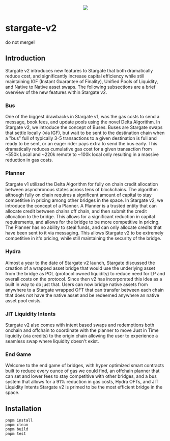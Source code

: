 <p align="center">
  <a href="https://stargate.finance">
    <img src="https://stargate.finance/static/og-image.jpg"/>
  </a>
</p>

# stargate-v2

do not merge!

## Introduction

Stargate v2 introduces new features to Stargate that both dramatically reduce cost, and significantly increase capital efficiency while still maintaining IGF (Instant Guarantee of Finality), Unified Pools of Liquidity, and Native to Native asset swaps. The following subsections are a brief overview of the new features within Stargate v2.

### Bus

One of the biggest drawbacks in Stargate v1, was the gas costs to send a message, book fees, and update pools using the novel Delta Algorithm. In Stargate v2, we introduce the concept of Buses. Buses are Stargate swaps that settle locally (via IGF), but wait to be sent to the destination chain when a "bus" full of typically 3-5 transactions to a given destination is full and ready to be sent, or an eager rider pays extra to send the bus early. This dramatically reduces cumulative gas cost for a given transaction from ~550k Local and ~220k remote to ~100k local only resulting in a massive reduction in gas costs.

### Planner

Stargate v1 utilized the Delta Algorithm for fully on chain credit allocation between asynchronous states across tens of blockchains. The algorithm although fully on chain requires a significant amount of capital to stay competitive in pricing among other bridges in the space. In Stargate v2, we introduce the concept of a Planner. A Planner is a trusted entity that can allocate credit between chains off chain, and then submit the credit allocation to the bridge. This allows for a significant reduction in capital requirements, and allows for the bridge to be more competitive in pricing. The Planner has no ability to steal funds, and can only allocate credits that have been sent to it via messaging. This allows Stargate v2 to be extremely competitive in it's pricing, while still maintaining the security of the bridge.

### Hydra

Almost a year to the date of Stargate v2 launch, Stargate discussed the creation of a wrapped asset bridge that would use the underlying asset from the bridge as POL (protocol owned liquidity) to reduce need for LP and overall costs on the protocol. Since then v2 has incorporated this idea as a built in way to do just that. Users can now bridge native assets from anywhere to a Stargate wrapped OFT that can transfer between each chain that does not have the native asset and be redeemed anywhere an native asset pool exists.

### JIT Liquidity Intents

Stargate v2 also comes with intent based swaps and redemptions both onchain and offchain to coordinate with the planner to move Just in Time liquidity (via credits) to the origin chain allowing the user to experience a seamless swap where liquidity doesn't exist.

### End Game

Welcome to the end game of bridges, with hyper optimized smart contracts built to reduce every ounce of gas we could find, an offchain planner that can set and lower fees to stay competitive with other bridges, and a bus system that allows for a 91% reduction in gas costs, Hydra OFTs, and JIT Liquidity Intents Stargate v2 is primed to be the most efficient bridge in the space.

## Installation

```shell
pnpm install
pnpm clean
pnpm build
pnpm test
```
